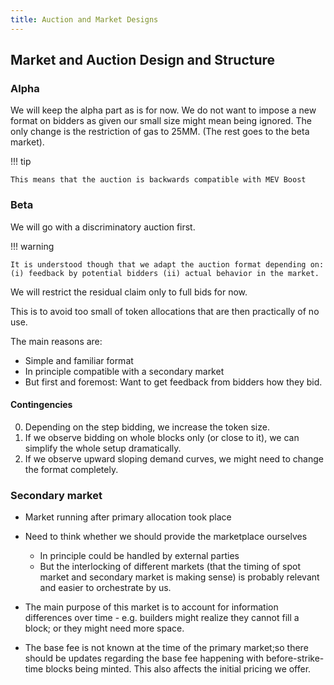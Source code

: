 ```yaml
---
title: Auction and Market Designs
---
```


## Market and Auction Design and Structure

### Alpha

We will keep the alpha part as is for now. We do not want to impose a new format on bidders as given
our small size might mean being ignored. The only change is the restriction of gas to 25MM. (The
rest goes to the beta market).

!!! tip

    This means that the auction is backwards compatible with MEV Boost

### Beta

We will go with a discriminatory auction first.

!!! warning

    It is understood though that we adapt the auction format depending on: (i) feedback by potential bidders (ii) actual behavior in the market.
  

We will restrict the residual claim only to full bids for now. 

This is to avoid too small of token allocations that are then practically of no use.

The main reasons are:

- Simple and familiar format
- In principle compatible with a secondary market
- But first and foremost: Want to get feedback from bidders how they bid.

#### Contingencies

0. Depending on the step bidding, we increase the token size.
1. If we observe bidding on whole blocks only (or close to it), we can simplify the whole setup
   dramatically.
2. If we observe upward sloping demand curves, we might need to change the format completely.

### Secondary market

- Market running after primary allocation took place
- Need to think whether we should provide the marketplace ourselves

  - In principle could be handled by external parties
  - But the interlocking of different markets (that the timing of spot market and secondary market is making sense) is probably relevant and easier to orchestrate by us.
- The main purpose of this market is to account for information differences over time - e.g. builders might realize they cannot fill a block; or they might need more space.

- The base fee is not known at the time of the primary market;so there should be updates regarding the base fee happening with before-strike-time blocks being minted. This also affects the initial pricing we offer.
